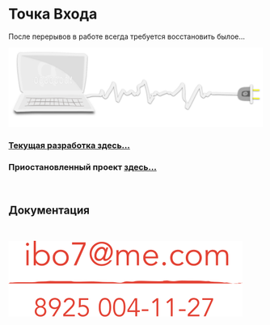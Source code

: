 
<div class="navi"> <ol id="navi"> <!-- js --> </ol>
	
	
</div>

#  Точка Входа

После перерывов в работе всегда требуется восстановить былое…

<a href="navi">
<img src='assets/svg/comp-start.svg'>
</a>


### [Текущая разработка здесь…](https://github.com/a374ru/aprakos.online)

### Приостановленный проект [здесь…](https://a374ru.github.io/aprakos.ru/aa/)

<br>

## Документация

<!-- [Aprakos.online](https://aprakosonline.readthedocs.io) -->

<!-- [Памятник разработки](https://a374ru.readthedocs.io) -->
<br>

![img](assets/img/contacts-ystm.png)

<br>

<script src="assets/js/navi.js"></script>